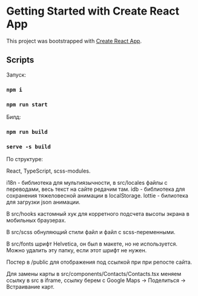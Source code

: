 # Getting Started with Create React App

This project was bootstrapped with [Create React App](https://github.com/facebook/create-react-app).

## Scripts

Запуск:

### `npm i` 
### `npm run start`

Билд:

### `npm run build`
### `serve -s build`

По структуре:

React, TypeScript, scss-modules.

i18n - библиотека для мультиязычности, в src/locales файлы c переводами, весь текст на сайте редачим там. 
idb - библиотека для сохранения тяжеловесной анимации в localStorage.
lottie - билиотека для загрузки json анимации.

В src/hooks кастомный хук для корретного подсчета высоты экрана в мобильных браузерах.

В src/scss обнуляющий стили файл и файл с scss-переменными.

В src/fonts шрифт Helvetica, он был в макете, но не используется. Можно удалить эту папку, если этот шрифт не нужен.

Постер в /public для отображения под ссылкой при при репосте сайта.

Для замены карты в src/components/Contacts/Contacts.tsx меняем ссылку в src в iframe, ссылку берем с Google Maps -> Поделиться -> Встраивание карт.
